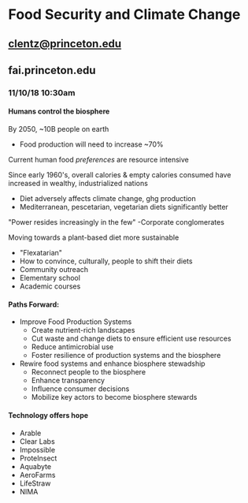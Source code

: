 # Food Security and Climate Change

## clentz@princeton.edu

## fai.princeton.edu

### 11/10/18 10:30am

#### Humans control the biosphere

By 2050, ~10B people on earth

- Food production will need to increase ~70%

Current human food *preferences* are resource intensive

Since early 1960's, overall calories & empty calories 
consumed have increased in wealthy, industrialized nations

- Diet adversely affects climate change, ghg production
- Mediterranean, pescetarian, vegetarian diets significantly better

"Power resides increasingly in the few"
-Corporate conglomerates

Moving towards a plant-based diet more sustainable

- "Flexatarian"
- How to convince, culturally, people to shift their diets
- Community outreach
- Elementary school
- Academic courses

#### Paths Forward:

- Improve Food Production Systems
  - Create nutrient-rich landscapes
  - Cut waste and change diets to ensure efficient use resources
  - Reduce antimicrobial use
  - Foster resilience of production systems and the biosphere
- Rewire food systems and enhance biosphere stewadship
  - Reconnect people to the biosphere
  - Enhance transparency
  - Influence consumer decisions
  - Mobilize key actors to become biosphere stewards

#### Technology offers hope

- Arable
- Clear Labs
- Impossible
- ProteInsect
- Aquabyte
- AeroFarms
- LifeStraw
- NIMA